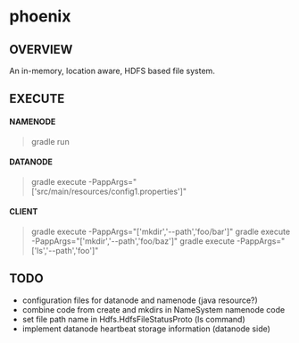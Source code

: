 # phoenix
## OVERVIEW
An in-memory, location aware, HDFS based file system.

## EXECUTE
#### NAMENODE
> gradle run
#### DATANODE
> gradle execute -PappArgs="['src/main/resources/config1.properties']"
#### CLIENT
> gradle execute -PappArgs="['mkdir','--path','foo/bar']"
> gradle execute -PappArgs="['mkdir','--path','foo/baz']"
> gradle execute -PappArgs="['ls','--path','foo']"

## TODO
- configuration files for datanode and namenode (java resource?)
- combine code from create and mkdirs in NameSystem namenode code
- set file path name in Hdfs.HdfsFileStatusProto (ls command)
- implement datanode heartbeat storage information (datanode side)
